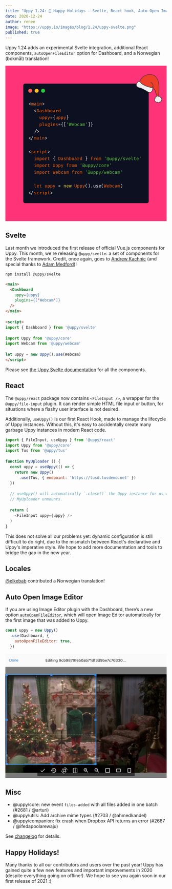 ```yaml
---
title: "Uppy 1.24: 🎅 Happy Holidays — Svelte, React hook, Auto Open Image Editor"
date: 2020-12-24
author: renee
image: "https://uppy.io/images/blog/1.24/uppy-svelte.png"
published: true
---
```


Uppy 1.24 adds an experimental Svelte integration, additional React components, `autoOpenFileEditor` option for Dashboard, and a Norwegian (bokmål) translation!

![](/images/blog/1.24/uppy-svelte.png)

<!--more-->

## Svelte

Last month we introduced the first release of official Vue.js components for Uppy. This month, we're releasing `@uppy/svelte`: a set of components for the Svelte framework. Credit, once again, goes to [Andrew Kachnic](https://github.com/ajkachnic) (and special thanks to [Adam Medford](https://github.com/adammedford))!

```sh
npm install @uppy/svelte
```

```html
<main>
  <Dashboard
    uppy={uppy}
    plugins={['Webcam']}
  />
</main>

<script>
import { Dashboard } from '@uppy/svelte'

import Uppy from '@uppy/core'
import Webcam from '@uppy/webcam'

let uppy = new Uppy().use(Webcam)
</script>
```

Please see [the Uppy Svelte documentation](https://uppy.io/docs/svelte/) for all the components.

## React

The `@uppy/react` package now contains `<FileInput />`, a wrapper for the `@uppy/file-input` plugin. It can render simple HTML file input or button, for situations where a flashy user interface is not desired.

Additionally, `useUppy()` is our first React Hook, made to manage the lifecycle of Uppy instances. Without this, it's easy to accidentally create many garbage Uppy instances in modern React code.

```js
import { FileInput, useUppy } from '@uppy/react'
import Uppy from '@uppy/core'
import Tus from '@uppy/tus'

function MyUploader () {
  const uppy = useUppy(() => {
    return new Uppy()
      .use(Tus, { endpoint: 'https://tusd.tusdemo.net' })
  })

  // useUppy() will automatically `.close()` the Uppy instance for us when
  // MyUploader unmounts.

  return (
    <FileInput uppy={uppy} />
  )
}
```

This does not solve all our problems yet: dynamic configuration is still difficult to do right, due to the mismatch between React's declarative and Uppy's imperative style. We hope to add more documentation and tools to bridge the gap in the new year.

## Locales

[@elkebab](https://github.com/elkebab) contributed a Norwegian translation!

## Auto Open Image Editor

If you are using Image Editor plugin with the Dashboard, there’s a new option [`autoOpenFileEditor`](https://uppy.io/docs/dashboard/#autoOpenFileEditor-false), which will open Image Editor automatically for the first image that was added to Uppy.

```js
const uppy = new Uppy()
  .use(Dashboard, {
    autoOpenFileEditor: true,
  })
```

<img class="border" src="/images/blog/1.24/image-editor-alone.jpg" alt="Uppy Image Editor in Dashboard">

## Misc

*   @uppy/core: new event `files-added` with all files added in one batch (#2681 / @arturi)
*   @uppy/utils: Add archive mime types (#2703 / @ahmedkandel)
*   @uppy/companion: fix crash when Dropbox API returns an error (#2687 / @ifedapoolarewaju)

See [changelog](https://github.com/transloadit/uppy/blob/master/CHANGELOG.md#1240) for details.

## Happy Holidays!

Many thanks to all our contributors and users over the past year! Uppy has gained quite a few new features and important improvements in 2020 (despite everything going on offline!). We hope to see you again soon in our first release of 2021 :)

